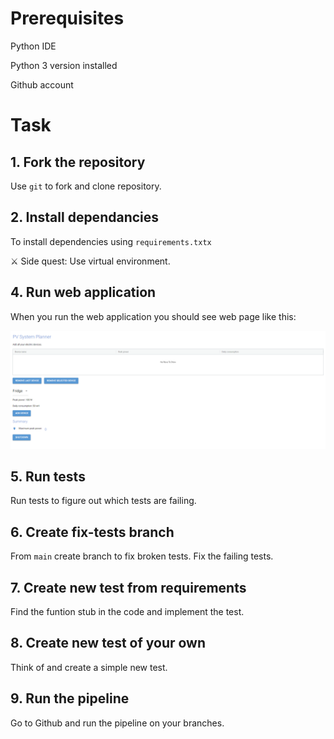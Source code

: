 # Prerequisites
Python IDE

Python 3 version installed

Github account

# Task

## 1. Fork the repository

Use `git` to fork and clone repository.

## 2. Install dependancies

To install dependencies using `requirements.txtx`

⚔️ Side quest: Use virtual environment.

## 4. Run web application
When you run the web application you should see web page like this:

![web app](readme_assets/image.png)

## 5. Run tests
Run tests to figure out which tests are failing.

## 6. Create fix-tests branch
From `main` create branch to fix broken tests. Fix the failing tests.

## 7. Create new test from requirements
Find the funtion stub in the code and implement the test.

## 8. Create new test of your own
Think of and create a simple new test.

## 9. Run the pipeline
Go to Github and run the pipeline on your branches.
